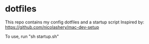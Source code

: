 # dotfiles

This repo contains my config dotfiles and a startup script
Inspired by: https://github.com/nicolashery/mac-dev-setup

To use, run "sh startup.sh"
